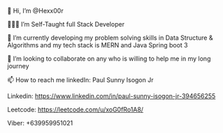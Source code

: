  👋 Hi, I’m @Hexx00r
 
 👨🏻‍💻 I’m Self-Taught full Stack Developer
 
 🧠 I’m currently developing my problem solving skills in Data Structure & Algorithms and my tech stack is MERN and Java Spring boot 3
 
 💞️ I’m looking to collaborate on any who is willing to help me in my long journey  
 
 📫 How to reach me linkedIn: Paul Sunny Isogon Jr

Linkedin: https://www.linkedin.com/in/paul-sunny-isogon-jr-394656255

Leetcode: https://leetcode.com/u/xoG0fRo1A8/

Viber: +639959951021
<!---
Hexx00r/Hexx00r is a ✨ special ✨ repository because its `README.md` (this file) appears on your GitHub profile.
You can click the Preview link to take a look at your changes.
--->

